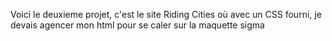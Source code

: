 Voici le deuxieme projet, c'est le site Riding Cities où avec un CSS fourni, je devais agencer mon html pour se caler sur la maquette sigma
